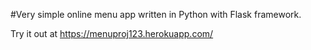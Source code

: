 #Very simple online menu app written in Python with Flask framework.

Try it out at https://menuproj123.herokuapp.com/
